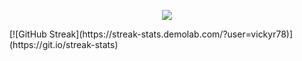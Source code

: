 <p align="center">
    <a href="https://git.io/streak-stats"><img src="https://streak-stats.demolab.com/?user=vickyr78)](https://git.io/streak-stats"/></a>
</p>
[![GitHub Streak](https://streak-stats.demolab.com/?user=vickyr78)](https://git.io/streak-stats)


<!---
vickyr78/vickyr78 is a ✨ special ✨ repository because its `README.md` (this file) appears on your GitHub profile.
You can click the Preview link to take a look at your changes.
--->
